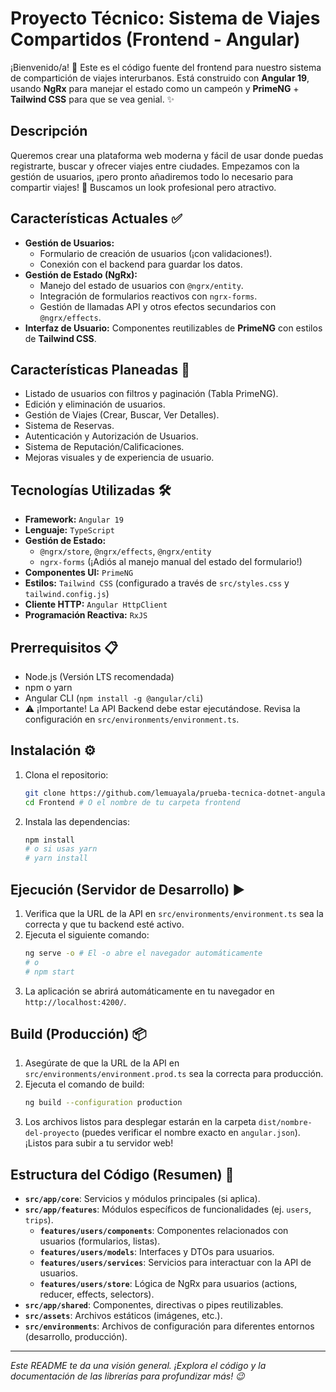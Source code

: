 # Proyecto Técnico: Sistema de Viajes Compartidos (Frontend - Angular)

¡Bienvenido/a! 👋 Este es el código fuente del frontend para nuestro sistema de compartición de viajes interurbanos. Está construido con **Angular 19**, usando **NgRx** para manejar el estado como un campeón y **PrimeNG** + **Tailwind CSS** para que se vea genial. ✨

## Descripción

Queremos crear una plataforma web moderna y fácil de usar donde puedas registrarte, buscar y ofrecer viajes entre ciudades. Empezamos con la gestión de usuarios, ¡pero pronto añadiremos todo lo necesario para compartir viajes! 🚀 Buscamos un look profesional pero atractivo.

## Características Actuales ✅

*   **Gestión de Usuarios:**
    *   Formulario de creación de usuarios (¡con validaciones!).
    *   Conexión con el backend para guardar los datos.
*   **Gestión de Estado (NgRx):**
    *   Manejo del estado de usuarios con `@ngrx/entity`.
    *   Integración de formularios reactivos con `ngrx-forms`.
    *   Gestión de llamadas API y otros efectos secundarios con `@ngrx/effects`.
*   **Interfaz de Usuario:** Componentes reutilizables de **PrimeNG** con estilos de **Tailwind CSS**.

## Características Planeadas 🎯

*   Listado de usuarios con filtros y paginación (Tabla PrimeNG).
*   Edición y eliminación de usuarios.
*   Gestión de Viajes (Crear, Buscar, Ver Detalles).
*   Sistema de Reservas.
*   Autenticación y Autorización de Usuarios.
*   Sistema de Reputación/Calificaciones.
*   Mejoras visuales y de experiencia de usuario.

## Tecnologías Utilizadas 🛠️

*   **Framework:** `Angular 19`
*   **Lenguaje:** `TypeScript`
*   **Gestión de Estado:**
    *   `@ngrx/store`, `@ngrx/effects`, `@ngrx/entity`
    *   `ngrx-forms` (¡Adiós al manejo manual del estado del formulario!)
*   **Componentes UI:** `PrimeNG`
*   **Estilos:** `Tailwind CSS` (configurado a través de `src/styles.css` y `tailwind.config.js`)
*   **Cliente HTTP:** `Angular HttpClient`
*   **Programación Reactiva:** `RxJS`

## Prerrequisitos 📋

*   Node.js (Versión LTS recomendada)
*   npm o yarn
*   Angular CLI (`npm install -g @angular/cli`)
*   ⚠️ ¡Importante! La API Backend debe estar ejecutándose. Revisa la configuración en `src/environments/environment.ts`.

## Instalación ⚙️

1.  Clona el repositorio:
    ```bash
    git clone https://github.com/lemuayala/prueba-tecnica-dotnet-angular.git
    cd Frontend # O el nombre de tu carpeta frontend
    ```
2.  Instala las dependencias:
    ```bash
    npm install
    # o si usas yarn
    # yarn install
    ```

## Ejecución (Servidor de Desarrollo) ▶️

1.  Verifica que la URL de la API en `src/environments/environment.ts` sea la correcta y que tu backend esté activo.
2.  Ejecuta el siguiente comando:
    ```bash
    ng serve -o # El -o abre el navegador automáticamente
    # o
    # npm start
    ```
3.  La aplicación se abrirá automáticamente en tu navegador en `http://localhost:4200/`.

## Build (Producción) 📦

1.  Asegúrate de que la URL de la API en `src/environments/environment.prod.ts` sea la correcta para producción.
2.  Ejecuta el comando de build:
    ```bash
    ng build --configuration production
    ```
3.  Los archivos listos para desplegar estarán en la carpeta `dist/nombre-del-proyecto` (puedes verificar el nombre exacto en `angular.json`). ¡Listos para subir a tu servidor web!

## Estructura del Código (Resumen) 📁

*   **`src/app/core`**: Servicios y módulos principales (si aplica).
*   **`src/app/features`**: Módulos específicos de funcionalidades (ej. `users`, `trips`).
    *   **`features/users/components`**: Componentes relacionados con usuarios (formularios, listas).
    *   **`features/users/models`**: Interfaces y DTOs para usuarios.
    *   **`features/users/services`**: Servicios para interactuar con la API de usuarios.
    *   **`features/users/store`**: Lógica de NgRx para usuarios (actions, reducer, effects, selectors).
*   **`src/app/shared`**: Componentes, directivas o pipes reutilizables.
*   **`src/assets`**: Archivos estáticos (imágenes, etc.).
*   **`src/environments`**: Archivos de configuración para diferentes entornos (desarrollo, producción).

---
*Este README te da una visión general. ¡Explora el código y la documentación de las librerías para profundizar más! 😉*
